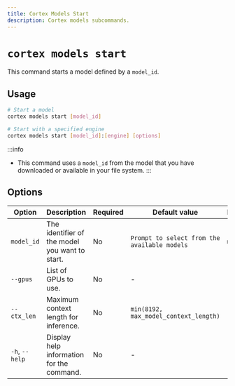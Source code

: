 ```yaml
---
title: Cortex Models Start
description: Cortex models subcommands.
---
```


# `cortex models start`

This command starts a model defined by a `model_id`.


## Usage

```bash
# Start a model
cortex models start [model_id]

# Start with a specified engine
cortex models start [model_id]:[engine] [options]
```


:::info
- This command uses a `model_id` from the model that you have downloaded or available in your file system.
:::

## Options

| Option                    | Description                                              | Required | Default value                                | Example           |
|---------------------------|----------------------------------------------------------|----------|----------------------------------------------|-------------------|
| `model_id`                | The identifier of the model you want to start.           | No       | `Prompt to select from the available models` | `mistral`         |
| `--gpus`                  | List of GPUs to use.                                     | No       | -                                            | `[0,1]`           |
| `--ctx_len`               | Maximum context length for inference.                    | No       | `min(8192, max_model_context_length)`        | `1024`            |
| `-h`, `--help`            | Display help information for the command.                | No       | -                                            | `-h`              |



